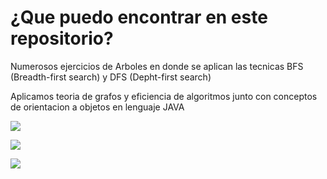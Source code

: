 # ¿Que puedo encontrar en este repositorio?

Numerosos ejercicios de Arboles en donde se aplican las tecnicas BFS (Breadth-first search) y DFS (Depht-first search)

Aplicamos teoria de grafos  y eficiencia de algoritmos junto con conceptos de orientacion a objetos en lenguaje JAVA

![](https://i.imgur.com/dmRF8UT.png)

![](https://i.imgur.com/UmOK33s.png)

![](https://i.imgur.com/99fPWID.png)

